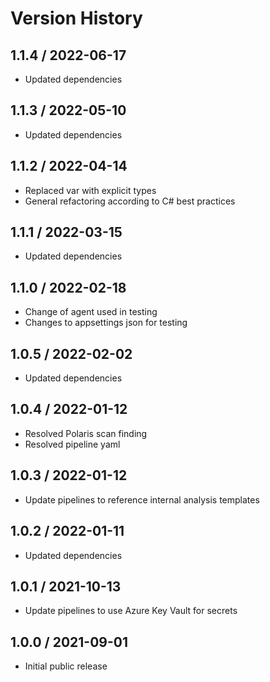 # Version History

## 1.1.4 / 2022-06-17

- Updated dependencies

## 1.1.3 / 2022-05-10

- Updated dependencies

## 1.1.2 / 2022-04-14

- Replaced var with explicit types
- General refactoring according to C# best practices

## 1.1.1 / 2022-03-15

- Updated dependencies

## 1.1.0 / 2022-02-18

- Change of agent used in testing
- Changes to appsettings json for testing

## 1.0.5 / 2022-02-02

- Updated dependencies

## 1.0.4 / 2022-01-12

- Resolved Polaris scan finding
- Resolved pipeline yaml

## 1.0.3 / 2022-01-12

- Update pipelines to reference internal analysis templates

## 1.0.2 / 2022-01-11

- Updated dependencies

## 1.0.1 / 2021-10-13

- Update pipelines to use Azure Key Vault for secrets

## 1.0.0 / 2021-09-01

- Initial public release
